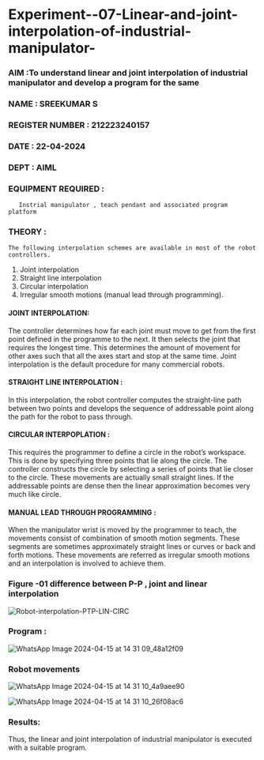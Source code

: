 # Experiment--07-Linear-and-joint-interpolation-of-industrial-manipulator-

### AIM :To understand linear and joint interpolation of industrial manipulator and develop a program for the same 


### NAME : SREEKUMAR S
### REGISTER NUMBER : 212223240157
### DATE : 22-04-2024
### DEPT : AIML
      
### EQUIPMENT REQUIRED : 

       Instrial manipulator , teach pendant and associated program platform 
      
### THEORY : 
    The following interpolation schemes are available in most of the robot controllers.
1. Joint interpolation
2. Straight line interpolation
3. Circular interpolation
4. Irregular smooth motions (manual lead through programming).
#### JOINT INTERPOLATION: 
The controller determines how far each joint must move to get from the first point defined in the programme to the next. It then selects the joint that
requires the longest time. This determines the amount of movement for other axes such that all the axes start and stop at the same time. Joint interpolation is the default procedure for many commercial robots.

#### STRAIGHT LINE INTERPOLATION : 
In this interpolation, the robot controller computes the straight-line path between two points and develops the sequence of addressable point along the path for the robot to pass through.

#### CIRCULAR INTERPOPLATION : 
This requires the programmer to define a circle in the
robot’s workspace. This is done by specifying three points that lie along the circle. The controller constructs the circle by selecting a series of points that lie closer to the circle. These movements are actually small straight lines. If the addressable points are dense then the linear approximation becomes very much like circle.


#### MANUAL LEAD THROUGH PROGRAMMING : 
When the manipulator wrist is moved by the programmer to teach, the movements consist of combination of smooth motion segments. These segments are sometimes approximately straight lines or curves or back and forth motions. These movements are referred as irregular smooth motions and an interpolation is involved to achieve them.


### Figure -01 difference between P-P , joint and linear interpolation 


![Robot-interpolation-PTP-LIN-CIRC](https://user-images.githubusercontent.com/36288975/201615171-d0886aaa-8220-4b0c-8a1d-3d8a5c69c76a.png)



### Program : 





![WhatsApp Image 2024-04-15 at 14 31 09_48a12f09](https://github.com/Beatricethomas/Experiment--07-Linear-and-joint-interpolation-of-industrial-manipulator-/assets/140035214/890b4c6b-1c09-46e6-af14-28fa76bbe89e)










### Robot movements 




![WhatsApp Image 2024-04-15 at 14 31 10_4a9aee90](https://github.com/Beatricethomas/Experiment--07-Linear-and-joint-interpolation-of-industrial-manipulator-/assets/140035214/9f64f40e-62fc-494f-8129-13ddb3f9cd14)





![WhatsApp Image 2024-04-15 at 14 31 10_26f08ac6](https://github.com/Beatricethomas/Experiment--07-Linear-and-joint-interpolation-of-industrial-manipulator-/assets/140035214/258565ed-c9e4-463e-8ed8-3f2baeaf9468)





### Results:  

Thus, the linear and joint interpolation of industrial manipulator is executed with a suitable
program.
